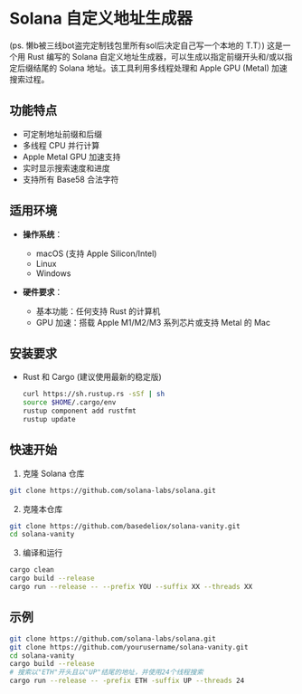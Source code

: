 # Solana 自定义地址生成器
(ps. 懒b被三线bot盗完定制钱包里所有sol后决定自己写一个本地的 T.T）)
这是一个用 Rust 编写的 Solana 自定义地址生成器，可以生成以指定前缀开头和/或以指定后缀结尾的 Solana 地址。该工具利用多线程处理和 Apple GPU (Metal) 加速搜索过程。

## 功能特点

- 可定制地址前缀和后缀
- 多线程 CPU 并行计算
- Apple Metal GPU 加速支持
- 实时显示搜索速度和进度
- 支持所有 Base58 合法字符

## 适用环境

- **操作系统**：
  - macOS (支持 Apple Silicon/Intel)
  - Linux
  - Windows

- **硬件要求**：
  - 基本功能：任何支持 Rust 的计算机
  - GPU 加速：搭载 Apple M1/M2/M3 系列芯片或支持 Metal 的 Mac

## 安装要求

- Rust 和 Cargo (建议使用最新的稳定版)
  ```bash
  curl https://sh.rustup.rs -sSf | sh
  source $HOME/.cargo/env
  rustup component add rustfmt
  rustup update
  ```

## 快速开始
1. 克隆 Solana 仓库
  ```bash
  git clone https://github.com/solana-labs/solana.git
  ```
2. 克隆本仓库
  ```bash
  git clone https://github.com/basedeliox/solana-vanity.git
  cd solana-vanity
  ```
3. 编译和运行
  ```bash
  cargo clean
  cargo build --release
  cargo run --release -- --prefix YOU --suffix XX --threads XX
  ```

## 示例
```bash
git clone https://github.com/solana-labs/solana.git
git clone https://github.com/yourusername/solana-vanity.git
cd solana-vanity
cargo build --release
# 搜索以"ETH"开头且以"UP"结尾的地址，并使用24个线程搜索
cargo run --release -- -prefix ETH -suffix UP --threads 24
```







